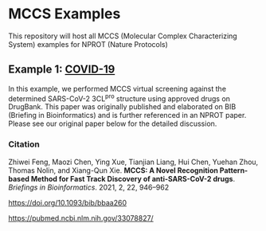 # MCCS Examples

This repository will host all MCCS (Molecular Complex Characterizing System) examples for NPROT (Nature Protocols)

## Example 1: [COVID-19](https://github.com/stcmz/mccs-example-covid19)

In this example, we performed MCCS virtual screening against the determined SARS-CoV-2 3CL<sup>pro</sup> structure using approved drugs on DrugBank. This paper was originally published and elaborated on BIB (Briefing in Bioinformatics) and is further referenced in an NPROT paper. Please see our original paper below for the detailed discussion.

### Citation

Zhiwei Feng, Maozi Chen, Ying Xue, Tianjian Liang, Hui Chen, Yuehan Zhou, Thomas Nolin, and Xiang-Qun Xie. **MCCS: A Novel Recognition Pattern-based Method for Fast Track Discovery of anti-SARS-CoV-2 drugs**. *Briefings in Bioinformatics*. 2021, 2, 22, 946–962

https://doi.org/10.1093/bib/bbaa260

https://pubmed.ncbi.nlm.nih.gov/33078827/
